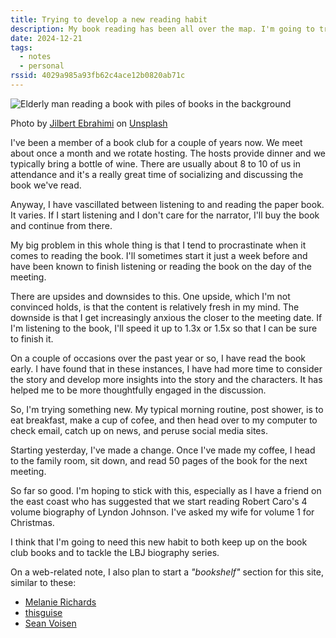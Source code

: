 ```yaml
---
title: Trying to develop a new reading habit
description: My book reading has been all over the map. I'm going to try to develop a more consistent habit.
date: 2024-12-21
tags:
  - notes
  - personal
rssid: 4029a985a93fb62c4ace12b0820ab71c
---
```


![Elderly man reading a book with piles of books in the background](/assets/img/elderly-man-reading-a-book.jpg)

Photo by <a href="https://unsplash.com/@jilburr?utm_content=creditCopyText&utm_medium=referral&utm_source=unsplash">Jilbert Ebrahimi</a> on <a href="https://unsplash.com/photos/man-reading-a-books-HAwA1N2gjo8?utm_content=creditCopyText&utm_medium=referral&utm_source=unsplash">Unsplash</a>

I've been a member of a book club for a couple of years now. We meet about once a month and we rotate hosting. The hosts provide dinner and we typically bring a bottle of wine. There are usually about 8 to 10 of us in attendance and it's a really great time of socializing and discussing the book we've read.

Anyway, I have vascillated between listening to and reading the paper book. It varies. If I start listening and I don't care for the narrator, I'll buy the book and continue from there.

My big problem in this whole thing is that I tend to procrastinate when it comes to reading the book. I'll sometimes start it just a week before and have been known to finish listening or reading the book on the day of the meeting.

There are upsides and downsides to this. One upside, which I'm not convinced holds, is that the content is relatively fresh in my mind. The downside is that I get increasingly anxious the closer to the meeting date. If I'm listening to the book, I'll speed it up to 1.3x or 1.5x so that I can be sure to finish it.

On a couple of occasions over the past year or so, I have read the book early. I have found that in these instances, I have had more time to consider the story and develop more insights into the story and the characters. It has helped me to be more thoughtfully engaged in the discussion.

So, I'm trying something new. My typical morning routine, post shower, is to eat breakfast, make a cup of cofee, and then head over to my computer to check email, catch up on news, and peruse social media sites.

Starting yesterday, I've made a change. Once I've made my coffee, I head to the family room, sit down, and read 50 pages of the book for the next meeting.

So far so good. I'm hoping to stick with this, especially as I have a friend on the east coast who has suggested that we start reading Robert Caro's 4 volume biography of Lyndon Johnson. I've asked my wife for volume 1 for Christmas.

I think that I'm going to need this new habit to both keep up on the book club books and to tackle the LBJ biography series.

On a web-related note, I also plan to start a _"bookshelf"_ section for this site, similar to these:

- [Melanie Richards](https://melanie-richards.com/currently/reading/)
- [thisguise](https://thisguise.wtf/bookshelf/)
- [Sean Voisen](https://sean.voisen.org/bookshelf/)
